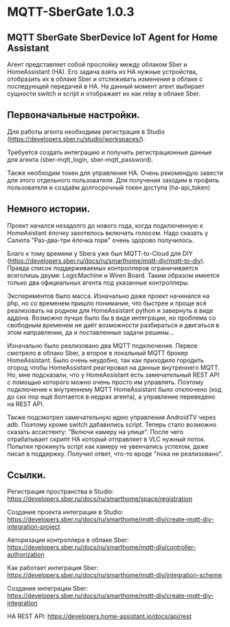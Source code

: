 ﻿# MQTT-SberGate 1.0.3
## MQTT SberGate SberDevice IoT Agent for Home Assistant

Агент представляет собой прослойку между облаком Sber и HomeAssistant (HA).
Его задача взять из HA нужные устройства, отобразить их в облаке Sber и отслеживать
изменения в облаке с последующей передачей в HA.
На данный момент агент выбирает сущности switch и script и отображает их как relay в облаке Sber.

## Первоначальные настройки.

Для работы агента необходима регистрация в Studio (https://developers.sber.ru/studio/workspaces/).

Требуется создать интеграцию и получить регистрационные данные для агента (sber-mqtt_login, sber-mqtt_password).

Также необходим токен для управления HA. Очень рекомендую завести для этого отдельного пользователя.
Для получения заходим в профиль пользователя и создаём долгосрочный токен доступа (ha-api_token)

## Немного истории.

Проект начался незадолго до нового года, когда подключенную к HomeAsistant ёлочку захотелось включать голосом.
Надо сказать у Салюта "Раз-два-три ёлочка гори" очень здорово получилось.

Благо к тому времени у Sberа уже был MQTT-to-Cloud для DIY (https://developers.sber.ru/docs/ru/smarthome/mqtt-diy/mqtt-to-diy).
Правда список поддерживаемых контроллеров ограничивается всеголишь двумя: LogicMachine и Wiren Board. Таким образом имеется только два официальных агента под указанные контроллеры.

Экспериментов было масса. Изначально даже проект начинался на php, но со временем пришло понимание, что быстрее и проще всё реализовать
на родном для HomeAssistant python и завернуть в виде аддона. Возможно лучше было бы в виде интеграции, но проблема со свободным временем
не даёт возможности разбираться и двигаться в этом направлении, да и поставленные задачи решины...

Изначально было реализовано два MQTT подключения. Первое смотрело в облако Sber, а второе в локальный MQTT брокер HomeAssistant.
Было очень неудобно, так как приходило городить огород чтобы HomeAssistant реагировал на данные внутреннего MQTT.
Но, мне подсказали, что у HomeAssistant есть замечательный REST API с помощью которого можно очень просто им управлять.
Поэтому подключение к внутреннему MQTT HomeAssistant было отключено (код до сих пор ещё болтается в недрах агента),
а управление переведено на REST API.

Также подсмотрел замечательную идею управления AndroidTV через adb. Поэтому кроме switch дабавились script.
Теперь стало возможно сказать ассистенту: "Включи камеру на улице". После чего отрабатывает скрипт HA который отправляет в VLC нужный поток.
Попытки прокинуть script как камеру не увенчались успехом, даже писал в поддержку. Получил ответ, что-то вроде "пока не реализовано".

## Ссылки.

Регистрация пространства в Studio: https://developers.sber.ru/docs/ru/smarthome/space/registration

Создание проекта интеграции в Studio: https://developers.sber.ru/docs/ru/smarthome/mqtt-diy/create-mqtt-diy-integration-project

Авторизация контроллера в облаке Sber: https://developers.sber.ru/docs/ru/smarthome/mqtt-diy/controller-authorization

Как работает интеграция Sber: https://developers.sber.ru/docs/ru/smarthome/mqtt-diy/integration-scheme

Создание интеграции Sber: https://developers.sber.ru/docs/ru/smarthome/mqtt-diy/create-mqtt-diy-integration

HA REST API: https://developers.home-assistant.io/docs/api/rest
